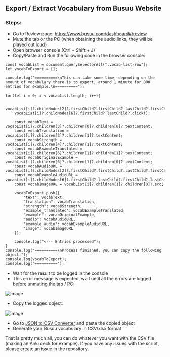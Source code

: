 ## Export / Extract Vocabulary from Busuu Website
### Steps:
- Go to Review page: https://www.busuu.com/dashboard#/review
- Mute the tab or the PC (when obtaining the audio links, they will be played out loud)
- Open browser console (Ctrl + Shift + J)
- Copy/Paste and Run the following code in the browser console:
```
const vocabList = document.querySelectorAll(".vocab-list-row");
let vocabToExport = [];

console.log("==========\nThis can take some time, depending on the amount of vocabulary there is to export, around 1 minute for 800 entries for example.\n==========");

for(let i = 0; i < vocabList.length; i++){

    vocabList[i]?.childNodes[2]?.firstChild?.firstChild?.lastChild?.firstChild.click();
    vocabList[i]?.childNodes[6]?.firstChild?.lastChild?.click();

    const vocabText = vocabList[i]?.children[3]?.children[0]?.children[0]?.textContent;
    const vocabTranslation = vocabList[i]?.children[3]?.children[1]?.textContent;
    const vocabStrength = vocabList[i]?.children[4]?.children[1]?.textContent;
    const vocabExampleTranslated = vocabList[i]?.children[6]?.children[1]?.children[1]?.textContent;
    const vocabOriginalExample = vocabList[i]?.children[6]?.children[1]?.children[0]?.textContent;
    const vocabAudioURL = vocabList[i]?.childNodes[2]?.firstChild?.firstChild?.lastChild?.firstChild?.getAttribute("src");
    const vocabExampleAudioURL = vocabList[i]?.childNodes[6]?.firstChild?.lastChild?.firstChild?.lastChild?.firstChild?.getAttribute("src");
    const vocabImageURL = vocabList[i]?.children[1]?.children[0]?.src;

    vocabToExport.push({
        "text": vocabText,
        "translation": vocabTranslation,
        "strength": vocabStrength,
        "example_translated": vocabExampleTranslated,
        "example": vocabOriginalExample,
        "audio": vocabAudioURL,
        "example_audio": vocabExampleAudioURL,
        "image": vocabImageURL
    });
    
    console.log("<--- Entries processed");
}
console.log("==========\nProcess finished, you can copy the following object:");
console.log(vocabToExport);
console.log("==========");
```
- Wait for the result to be logged in the console
- This error message is expected, wait until all the errors are logged before unmuting the tab / PC:

![image](https://user-images.githubusercontent.com/43834198/173247810-0c9538f3-a20a-4535-8efa-496686c7d042.png)

- Copy the logged object:

![image](https://user-images.githubusercontent.com/43834198/173247838-0907f8bc-c41e-4690-9ce7-9b207a742f19.png)

- Go to [JSON to CSV Converter](https://www.convertcsv.com/json-to-csv.htm) and paste the copied object
- Generate your Busuu vocabulary in CSV/xlsx format

That is pretty much all, you can do whatever you want with the CSV file (making an Anki deck for example).
If you have any issues with the script, please create an issue in the repository.
